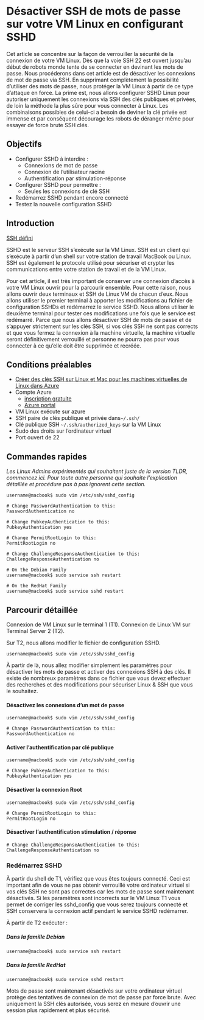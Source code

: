 <properties
    pageTitle="Désactiver SSH de mots de passe sur votre VM Linux en configurant SSHD | Microsoft Azure"
    description="Sécuriser votre VM Linux sur Azure par la désactivation des connexions de mot de passe pour SSH."
    services="virtual-machines-linux"
    documentationCenter=""
    authors="vlivech"
    manager="timlt"
    editor=""
    tags="" />

<tags
    ms.service="virtual-machines-linux"
    ms.workload="infrastructure-services"
    ms.tgt_pltfrm="vm-linux"
    ms.devlang="na"
    ms.topic="article"
    ms.date="08/26/2016"
    ms.author="v-livech"/>

# <a name="disable-ssh-passwords-on-your-linux-vm-by-configuring-sshd"></a>Désactiver SSH de mots de passe sur votre VM Linux en configurant SSHD

Cet article se concentre sur la façon de verrouiller la sécurité de la connexion de votre VM Linux.  Dès que la voie SSH 22 est ouvert jusqu’au début de robots monde tente de se connecter en devinant les mots de passe.  Nous procéderons dans cet article est de désactiver les connexions de mot de passe via SSH.  En supprimant complètement la possibilité d’utiliser des mots de passe, nous protéger la VM Linux à partir de ce type d’attaque en force.  La prime est, nous allons configurer SSHD Linux pour autoriser uniquement les connexions via SSH des clés publiques et privées, de loin la méthode la plus sûre pour vous connecter à Linux.  Les combinaisons possibles de celui-ci a besoin de deviner la clé privée est immense et par conséquent décourage les robots de déranger même pour essayer de force brute SSH clés.


## <a name="goals"></a>Objectifs

- Configurer SSHD à interdire :
  - Connexions de mot de passe
  - Connexion de l’utilisateur racine
  - Authentification par stimulation-réponse
- Configurer SSHD pour permettre :
  - Seules les connexions de clé SSH
- Redémarrez SSHD pendant encore connecté
- Testez la nouvelle configuration SSHD

## <a name="introduction"></a>Introduction

[SSH défini](https://en.wikipedia.org/wiki/Secure_Shell)

SSHD est le serveur SSH s’exécute sur la VM Linux.  SSH est un client qui s’exécute à partir d’un shell sur votre station de travail MacBook ou Linux.  SSH est également le protocole utilisé pour sécuriser et crypter les communications entre votre station de travail et de la VM Linux.

Pour cet article, il est très important de conserver une connexion d’accès à votre VM Linux ouvrir pour la parcourir ensemble.  Pour cette raison, nous allons ouvrir deux terminaux et SSH de Linux VM de chacun d’eux.  Nous allons utiliser le premier terminal à apporter les modifications au fichier de configuration SSHDs et redémarrez le service SSHD.  Nous allons utiliser le deuxième terminal pour tester ces modifications une fois que le service est redémarré.  Parce que nous allons désactiver SSH de mots de passe et de s’appuyer strictement sur les clés SSH, si vos clés SSH ne sont pas corrects et que vous fermez la connexion à la machine virtuelle, la machine virtuelle seront définitivement verrouillé et personne ne pourra pas pour vous connecter à ce qu’elle doit être supprimée et recréée.

## <a name="prerequisites"></a>Conditions préalables

- [Créer des clés SSH sur Linux et Mac pour les machines virtuelles de Linux dans Azure](virtual-machines-linux-mac-create-ssh-keys.md)
- Compte Azure
  - [inscription gratuite](https://azure.microsoft.com/pricing/free-trial/)
  - [Azure portal](http://portal.azure.com)
- VM Linux exécute sur azure
- SSH paire de clés publique et privée dans`~/.ssh/`
- Clé publique SSH `~/.ssh/authorized_keys` sur la VM Linux
- Sudo des droits sur l’ordinateur virtuel
- Port ouvert de 22

## <a name="quick-commands"></a>Commandes rapides

_Les Linux Admins expérimentés qui souhaitent juste de la version TLDR, commencez ici.  Pour toute autre personne qui souhaite l’explication détaillée et procédure pas à pas ignorent cette section._

```
username@macbook$ sudo vim /etc/ssh/sshd_config

# Change PasswordAuthentication to this:
PasswordAuthentication no

# Change PubkeyAuthentication to this:
PubkeyAuthentication yes

# Change PermitRootLogin to this:
PermitRootLogin no

# Change ChallengeResponseAuthentication to this:
ChallengeResponseAuthentication no

# On the Debian Family
username@macbook$ sudo service ssh restart

# On the RedHat Family
username@macbook$ sudo service sshd restart
```

## <a name="detailed-walk-through"></a>Parcourir détaillée

Connexion de VM Linux sur le terminal 1 (T1).  Connexion de Linux VM sur Terminal Server 2 (T2).

Sur T2, nous allons modifier le fichier de configuration SSHD.  

```
username@macbook$ sudo vim /etc/ssh/sshd_config
```

À partir de là, nous allez modifier simplement les paramètres pour désactiver les mots de passe et activer des connexions SSH à des clés.  Il existe de nombreux paramètres dans ce fichier que vous devez effectuer des recherches et des modifications pour sécuriser Linux & SSH que vous le souhaitez.

#### <a name="disable-password-logins"></a>Désactivez les connexions d’un mot de passe

```
username@macbook$ sudo vim /etc/ssh/sshd_config

# Change PasswordAuthentication to this:
PasswordAuthentication no
```

#### <a name="enable-public-key-authentication"></a>Activer l’authentification par clé publique

```
username@macbook$ sudo vim /etc/ssh/sshd_config

# Change PubkeyAuthentication to this:
PubkeyAuthentication yes
```

#### <a name="disable-root-login"></a>Désactiver la connexion Root

```
username@macbook$ sudo vim /etc/ssh/sshd_config

# Change PermitRootLogin to this:
PermitRootLogin no
```

#### <a name="disable-challenge-response-authentication"></a>Désactiver l’authentification stimulation / réponse

```
# Change ChallengeResponseAuthentication to this:
ChallengeResponseAuthentication no
```

### <a name="restart-sshd"></a>Redémarrez SSHD

À partir du shell de T1, vérifiez que vous êtes toujours connecté.  Ceci est important afin de vous ne pas obtenir verrouillé votre ordinateur virtuel si vos clés SSH ne sont pas correctes car les mots de passe sont maintenant désactivés.  Si les paramètres sont incorrects sur le VM Linux T1 vous permet de corriger les sshd_config que vous serez toujours connecté et SSH conservera la connexion actif pendant le service SSHD redémarrer.

À partir de T2 exécuter :

##### <a name="on-the-debian-family"></a>Dans la famille Debian

```
username@macbook$ sudo service ssh restart
```

##### <a name="on-the-redhat-family"></a>Dans la famille RedHat

```
username@macbook$ sudo service sshd restart
```

Mots de passe sont maintenant désactivés sur votre ordinateur virtuel protège des tentatives de connexion de mot de passe par force brute.  Avec uniquement la SSH clés autorisée, vous serez en mesure d’ouvrir une session plus rapidement et plus sécurisé.
